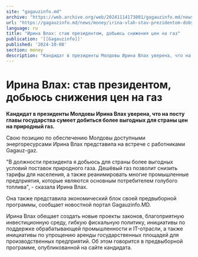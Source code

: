 ```yaml
---
site: "gagauzinfo.md"
archive: "https://web.archive.org/web/20241114173801/gagauzinfo.md/news/money/irina-vlah-stav-prezidentom-dobyus-snizheniya-tsen-na-gaz"
url: "https://gagauzinfo.md/news/money/irina-vlah-stav-prezidentom-dobyus-snizheniya-tsen-na-gaz"
language: ru
title: "Ирина Влах: став президентом, добьюсь снижения цен на газ"
publication: '[[Gagauzinfo]]'
published: '2024-10-08'
section: money
description: "Кандидат в президенты Молдовы Ирина Влах уверена, что на посту главы государства сумеет добиться более выгодных для страны цен на природный газ."
---
```


# Ирина Влах: став президентом, добьюсь снижения цен на газ

**Кандидат в президенты Молдовы Ирина Влах уверена, что на посту главы государства сумеет добиться более выгодных для страны цен на природный газ.**

Свою позицию по обеспечению Молдовы доступными энергоресурсами Ирина Влах представила на встрече с работниками Gagauz-gaz.

"В должности президента я добьюсь для страны более выгодных условий поставок природного газа. Дешёвый газ позволит снизить тарифы для населения, а также реанимировать многие промышленные предприятия, которые являются основным потребителем голубого топлива", - сказала Ирина Влах.

Она также представила экономический блок своей предвыборной программы, сообщает новостной портал Gagauzinfo.MD.

Ирина Влах обещает создать новые проекты законов, благоприятную инвестиционную среду, гибкую фискальную политику, инициативы по поддержке обрабатывающей промышленности и IT-отрасли, а также инициативы по упрощению аренды государственных площадей для производственных предприятий. Об этом говорится в предвыборной программе, опубликованной на сайте кандидата.